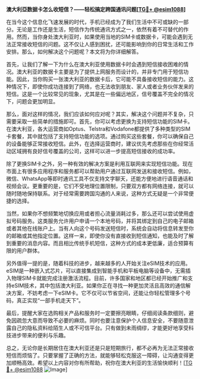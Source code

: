 **澳大利亞数据卡怎么收短信？——轻松搞定跨国通讯问题[[TG💪+ @esim1088](https://t.me/s/esim1088)]**

在当今这个信息化飞速发展的时代，手机已经成为了我们生活中不可或缺的一部分。无论是工作还是生活，短信作为传统通讯方式之一，依然有着不可替代的作用。然而，当你身处澳大利亚时，如果使用当地的SIM卡或数据卡，可能会遇到无法正常接收短信的问题。这不仅让人感到困扰，还可能影响到你的日常生活和工作安排。那么，如何解决这个问题呢？本文将为你详细解答。

首先，让我们了解一下为什么在澳大利亚使用数据卡时会遇到短信接收困难的情况。澳大利亚的数据卡主要是为了提供上网服务而设计的，并非专门用于短信功能。因此，当你购买一张澳大利亚的数据卡后，它可能不具备接收短信的能力。这种情况下，即使你成功连接到了网络，也无法收到朋友、家人或者业务伙伴发来的短信。这是一个比较常见的现象，尤其是在一些偏远地区，信号覆盖不完全的情况下，问题会更加明显。

那么，面对这样的情况，我们应该如何应对呢？其实，解决这个问题并不复杂，只需要采取一些简单的措施即可。首先，你可以考虑更换为支持短信功能的SIM卡。在澳大利亚，各大运营商如Optus、Telstra和Vodafone都提供了多种类型的SIM卡套餐，其中就包括了支持短信功能的选项。通过购买这些套餐，你可以确保自己的设备能够正常接收短信。此外，在选择运营商时，建议优先考虑那些在你经常活动区域拥有良好信号覆盖的公司，这样可以进一步提高短信接收的成功率。

除了更换SIM卡之外，另一种有效的解决方案是利用互联网来实现短信功能。现在市面上有很多应用程序和服务都可以帮助用户通过互联网发送和接收短信。例如，微信、WhatsApp等即时通讯工具不仅支持文字聊天，还能方便地进行语音通话和视频会议。更重要的是，它们不受地理位置限制，只要双方都有网络连接，就可以随时随地保持联系。对于经常需要跨国沟通的人来说，这种方式无疑是一个非常便捷的选择。

当然，如果你不想频繁地切换应用或者担心流量消耗过多，那么还可以尝试使用虚拟号码服务。这类服务允许用户申请一个本地号码，并将其绑定到自己的电子邮箱或者其他在线账户上。当有人向这个号码发送短信时，系统会自动将信息转发至你的邮箱或其他指定位置。这样一来，即使你没有直接收到短信通知，也能及时了解到重要的消息内容。而且相比传统手机短信，这种方式的成本更低廉，适合预算有限的用户群体。

另外值得一提的是，随着科技的进步，越来越多的人开始关注eSIM技术的应用。eSIM是一种嵌入式芯片，可以直接集成到智能手机和平板电脑等设备中，无需插入物理SIM卡就能完成注册激活流程。目前，许多国家和地区都已经开始推广和支持eSIM技术，其中包括澳大利亚。如果你正在寻找一种更加灵活且高效的通信解决方案，不妨考虑一下eSIM卡。它不仅可以节省空间，还能让你轻松管理多个号码，真正实现“一部手机走天下”。

最后，提醒大家在选购相关产品和服务时一定要擦亮眼睛，仔细阅读条款细则，避免因疏忽大意而导致不必要的麻烦。同时也要注意保护个人信息安全，不要随意泄露自己的隐私资料给陌生人或不可信平台。只有做到未雨绸缪，才能更好地享受科技进步带来的便利与乐趣。

总之，无论你是长期居住在澳大利亚还是只是短期旅行，都不必再为无法正常接收短信而烦恼了。只要掌握了正确的方法，就能够轻松克服这一障碍，让沟通变得更加顺畅高效。希望以上内容对你有所帮助，祝你在澳大利亚的生活愉快顺利！[[TG💪+ @esim1088](https://t.me/s/esim1088) ![Image](https://i.postimg.cc/4NQfJmqS/Snipaste-2025-05-13-00-14-12.png)]